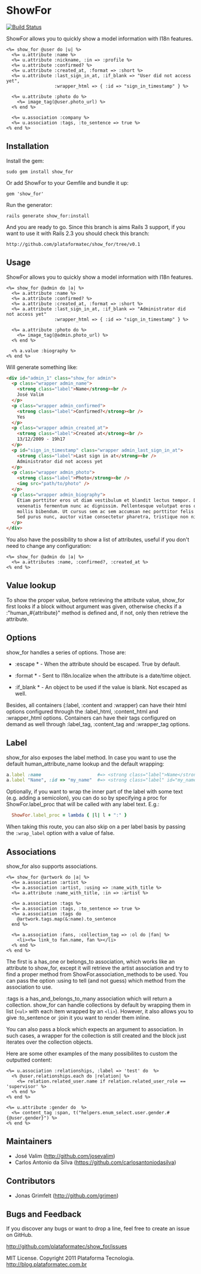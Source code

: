 # ShowFor

[![Build Status](https://secure.travis-ci.org/plataformatec/show_for.png)](http://travis-ci.org/plataformatec/show_for)

ShowFor allows you to quickly show a model information with I18n features.

```erb
<%= show_for @user do |u| %>
  <%= u.attribute :name %>
  <%= u.attribute :nickname, :in => :profile %>
  <%= u.attribute :confirmed? %>
  <%= u.attribute :created_at, :format => :short %>
  <%= u.attribute :last_sign_in_at, :if_blank => "User did not access yet",
                  :wrapper_html => { :id => "sign_in_timestamp" } %>

  <%= u.attribute :photo do %>
    <%= image_tag(@user.photo_url) %>
  <% end %>

  <%= u.association :company %>
  <%= u.association :tags, :to_sentence => true %>
<% end %>
```

## Installation

Install the gem:

    sudo gem install show_for

Or add ShowFor to your Gemfile and bundle it up:

    gem 'show_for'

Run the generator:

    rails generate show_for:install

And you are ready to go. Since this branch is aims Rails 3 support,
if you want to use it with Rails 2.3 you should check this branch:

    http://github.com/plataformatec/show_for/tree/v0.1

## Usage

ShowFor allows you to quickly show a model information with I18n features.

```erb
<%= show_for @admin do |a| %>
  <%= a.attribute :name %>
  <%= a.attribute :confirmed? %>
  <%= a.attribute :created_at, :format => :short %>
  <%= a.attribute :last_sign_in_at, :if_blank => "Administrator did not access yet"
                  :wrapper_html => { :id => "sign_in_timestamp" } %>

  <%= a.attribute :photo do %>
    <%= image_tag(@admin.photo_url) %>
  <% end %>

  <% a.value :biography %>
<% end %>
```

Will generate something like:

```html
<div id="admin_1" class="show_for admin">
  <p class="wrapper admin_name">
    <strong class="label">Name</strong><br />
    José Valim
  </p>
  <p class="wrapper admin_confirmed">
    <strong class="label">Confirmed?</strong><br />
    Yes
  </p>
  <p class="wrapper admin_created_at">
    <strong class="label">Created at</strong><br />
    13/12/2009 - 19h17
  </p>
  <p id="sign_in_timestamp" class="wrapper admin_last_sign_in_at">
    <strong class="label">Last sign in at</strong><br />
    Administrator did not access yet
  </p>
  <p class="wrapper admin_photo">
    <strong class="label">Photo</strong><br />
    <img src="path/to/photo" />
  </p>
  <p class="wrapper admin_biography">
    Etiam porttitor eros ut diam vestibulum et blandit lectus tempor. Donec
    venenatis fermentum nunc ac dignissim. Pellentesque volutpat eros quis enim
    mollis bibendum. Ut cursus sem ac sem accumsan nec porttitor felis luctus.
    Sed purus nunc, auctor vitae consectetur pharetra, tristique non nisi.
  </p>
</div>
```

You also have the possibility to show a list of attributes, useful if you don't need to change any configuration:

```erb
<%= show_for @admin do |a| %>
  <%= a.attributes :name, :confirmed?, :created_at %>
<% end %>
```

## Value lookup

To show the proper value, before retrieving the attribute value, show_for first looks if a
block without argument was given, otherwise checks if a :"human_#{attribute}" method is defined
and, if not, only then retrieve the attribute.

## Options

show_for handles a series of options. Those are:

* :escape * - When the attribute should be escaped. True by default.

* :format * - Sent to I18n.localize when the attribute is a date/time object.

* :if_blank * - An object to be used if the value is blank. Not escaped as well.

Besides, all containers (:label, :content and :wrapper) can have their html
options configured through the :label_html, :content_html and :wrapper_html
options. Containers can have their tags configured on demand as well through
:label_tag, :content_tag and :wrapper_tag options.

## Label

show_for also exposes the label method. In case you want to use the default
human_attribute_name lookup and the default wrapping:

```ruby
a.label :name                     #=> <strong class="label">Name</strong>
a.label "Name", :id => "my_name"  #=> <strong class="label" id="my_name">Name</strong>
```

Optionally, if you want to wrap the inner part of the label with some text
(e.g. adding a semicolon), you can do so by specifying a proc for ShowFor.label_proc
that will be called with any label text. E.g.:

```ruby
  ShowFor.label_proc = lambda { |l| l + ":" }
```

When taking this route, you can also skip on a per label basis by passing the
`:wrap_label` option with a value of false.

## Associations

show_for also supports associations.

```erb
<%= show_for @artwork do |a| %>
  <%= a.association :artist %>
  <%= a.association :artist, :using => :name_with_title %>
  <%= a.attribute :name_with_title, :in => :artist %>

  <%= a.association :tags %>
  <%= a.association :tags, :to_sentence => true %>
  <%= a.association :tags do
    @artwork.tags.map(&:name).to_sentence
  end %>

  <%= a.association :fans, :collection_tag => :ol do |fan| %>
    <li><%= link_to fan.name, fan %></li>
  <% end %>
<% end %>
```

The first is a has_one or belongs_to association, which works like an attribute
to show_for, except it will retrieve the artist association and try to find a
proper method from ShowFor.association_methods to be used. You can pass
the option :using to tell (and not guess) which method from the association
to use.

:tags is a has_and_belongs_to_many association which will return a collection.
show_for can handle collections by default by wrapping them in list (`<ul>` with
each item wrapped by an `<li>`). However, it also allows you to give :to_sentence
or :join it you want to render them inline.

You can also pass a block which expects an argument to association. In such cases,
a wrapper for the collection is still created and the block just iterates over the
collection objects.

Here are some other examples of the many possibilites to custom the outputted content:

```erb
<%= u.association :relationships, :label => 'test' do  %>
  <% @user.relationships.each do |relation| %>
    <%= relation.related_user.name if relation.related_user_role == 'supervisor' %>
  <% end %>
<% end %>

<%= u.attribute :gender do  %>
  <%= content_tag :span, t("helpers.enum_select.user.gender.#{@user.gender}") %>
<% end %>
```

## Maintainers

* José Valim (http://github.com/josevalim)
* Carlos Antonio da Silva (https://github.com/carlosantoniodasilva)

## Contributors

* Jonas Grimfelt (http://github.com/grimen)

## Bugs and Feedback

If you discover any bugs or want to drop a line, feel free to create an issue on GitHub.

http://github.com/plataformatec/show_for/issues

MIT License. Copyright 2011 Plataforma Tecnologia. http://blog.plataformatec.com.br
